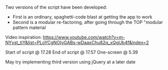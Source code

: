 Two versions of the script have been developed:

- First is an ordinary, spaghetti-code blast at getting the app to work
- Second is a modular re-factoring, after going through the TOP "modular pattern material

Video inspiration: https://www.youtube.com/watch?v=m-NYyst_tiY&list=PLoYCgNOIyGABs-wDaaxChu82q_xQgUb4f&index=2

Start of script @ 17.28
End of script @ 17.57
One-screen @ 5.39

May try implementing third version using jQuery at a later date